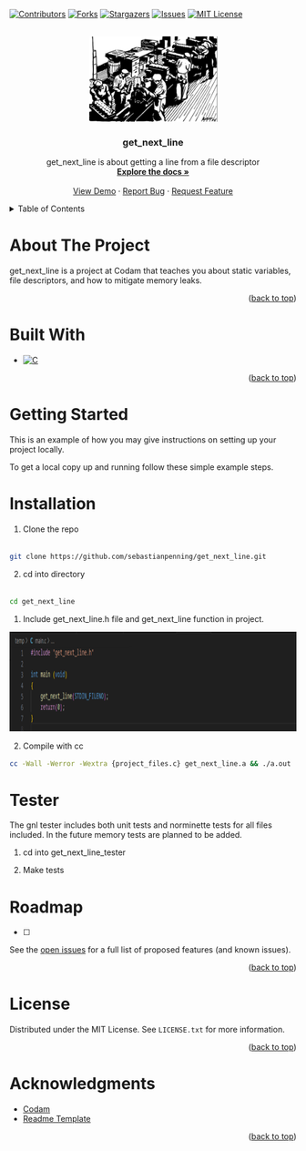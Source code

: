 <!-- Improved compatibility of back to top link: See: https://github.com/othneildrew/Best-README-Template/pull/73 -->

<a  name="readme-top"></a>

<!--

*** Thanks for checking out the Best-README-Template. If you have a suggestion

*** that would make this better, please fork the repo and create a pull request

*** or simply open an issue with the tag "enhancement".

*** Don't forget to give the project a star!

*** Thanks again! Now go create something AMAZING! :D

-->

<!-- PROJECT SHIELDS -->

<!--

*** I'm using markdown "reference style" links for readability.

*** Reference links are enclosed in brackets [ ] instead of parentheses ( ).

*** See the bottom of this document for the declaration of the reference variables

*** for contributors-url, forks-url, etc. This is an optional, concise syntax you may use.

*** https://www.markdownguide.org/basic-syntax/#reference-style-links

-->

[![Contributors][contributors-shield]][contributors-url]
[![Forks][forks-shield]][forks-url]
[![Stargazers][stars-shield]][stars-url]
[![Issues][issues-shield]][issues-url]
[![MIT License][license-shield]][license-url]


<!-- PROJECT LOGO -->

<br />
<div align="center">
  <a href="https://github.com/sebastianpenning/get_next_line">
    <img src="resources/images/logo.png" alt="Logo" width="225" height="150">
  </a>

  <h3 align="center">get_next_line</h3>

  <p align="center">
    get_next_line is about getting a line from a file descriptor
    <br />
    <a href="https://github.com/sebastianpenning/get_next_line"><strong>Explore the docs »</strong></a>
    <br />
    <br />
    <a href="https://github.com/sebastianpenning/get_next_line">View Demo</a>
    ·
    <a href="https://github.com/sebastianpenning/get_next_line/issues">Report Bug</a>
    ·
    <a href="https://github.com/sebastianpenning/get_next_line/issues">Request Feature</a>
  </p>
</div>



<!-- TABLE OF CONTENTS -->

<details>
<summary>Table of Contents</summary>
<ol>
<li>
<a  href="#about-the-project">About The Project</a>
<ul>
<li><a  href="#built-with">Built With</a></li>
</ul>
</li>
<li>
<a  href="#getting-started">Getting Started</a>
<ul>
<li><a  href="#installation">Installation</a></li>
</ul>
</li>
<li><a  href="#usage">Usage</a></li>
<li><a  href="#roadmap">Roadmap</a></li>
<li><a  href="#license">License</a></li>
<li><a  href="#acknowledgments">Acknowledgments</a></li>
</ol>
</details>


<!-- ABOUT THE PROJECT -->

# About The Project

  
get_next_line is a project at Codam that teaches you about static variables, file descriptors, and how to mitigate memory leaks.  


<p  align="right">(<a  href="#readme-top">back to top</a>)</p>


# Built With

* [![C][C]][C-url]

<p  align="right">(<a  href="#readme-top">back to top</a>)</p>

<!-- GETTING STARTED -->

# Getting Started

  

This is an example of how you may give instructions on setting up your project locally.

To get a local copy up and running follow these simple example steps.


# Installation
1. Clone the repo


```sh

git clone https://github.com/sebastianpenning/get_next_line.git

```
2. cd into directory

```sh

cd get_next_line

```

<!-- USAGE EXAMPLES -->

1. Include get_next_line.h file and get_next_line function in project.

<a href="https://github.com/sebastianpenning/get_next_line">
  <img src="resources/images/include_gnl.png" alt="include_gnl" width="800" height="175">
</a>


2. Compile with cc

```sh
cc -Wall -Werror -Wextra {project_files.c} get_next_line.a && ./a.out
```


# Tester

The gnl tester includes both unit tests and norminette tests for all files included. In the future memory tests are planned to be added.

1. cd into get_next_line_tester

2. Make tests


<!-- ROADMAP -->

# Roadmap

- [ ]

See the [open issues](https://github.com/sebastianpenning/get_next_line/issues) for a full list of proposed features (and known issues).

<p  align="right">(<a  href="#readme-top">back to top</a>)</p>

<!-- LICENSE -->

# License

Distributed under the MIT License. See `LICENSE.txt` for more information.

 
<p  align="right">(<a  href="#readme-top">back to top</a>)</p>

<!-- ACKNOWLEDGMENTS -->

# Acknowledgments

* [Codam](https://www.codam.nl/about-codam) 
* [Readme Template](https://github.com/othneildrew/Best-README-Template/tree/master)

<p  align="right">(<a  href="#readme-top">back to top</a>)</p>


<!-- MARKDOWN LINKS & IMAGES -->

<!-- https://www.markdownguide.org/basic-syntax/#reference-style-links -->

[contributors-shield]: https://img.shields.io/github/contributors/sebastianpenning/get_next_line.svg?style=for-the-badge

[contributors-url]: https://github.com/sebastianpenning/get_next_line/graphs/contributors

[forks-shield]: https://img.shields.io/github/forks/sebastianpenning/get_next_line.svg?style=for-the-badge

[forks-url]: https://github.com/sebastianpenning/get_next_line/network/members

[stars-shield]: https://img.shields.io/github/stars/sebastianpenning/get_next_line.svg?style=for-the-badge

[stars-url]: https://github.com/sebastianpenning/get_next_line/stargazers

[issues-shield]: https://img.shields.io/github/issues/sebastianpenning/get_next_line.svg?style=for-the-badge

[issues-url]: https://github.com/sebastianpenning/get_next_line/issues

[license-shield]: https://img.shields.io/github/license/sebastianpenning/get_next_line.svg?style=for-the-badge

[license-url]: https://github.com/sebastianpenning/get_next_line/blob/main/LICENSE

[C]:https://img.shields.io/badge/-c-black?logo=c&style=social

[C-url]: https://www.learn-c.org/
  

